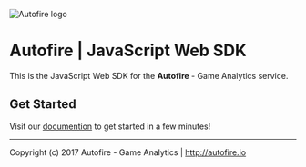 ![Autofire logo](http://autofire.io/wp-content/themes/autofire/img/logo_ext.png)

# Autofire | JavaScript Web SDK

This is the JavaScript Web SDK for the **Autofire** - Game Analytics service.

## Get Started

Visit our [documention](https://autofire.io/documentation/sdk/get-started-sdk/?platform=javascript_web) to get started in a few minutes!

---

Copyright (c) 2017 Autofire - Game Analytics | <http://autofire.io>
